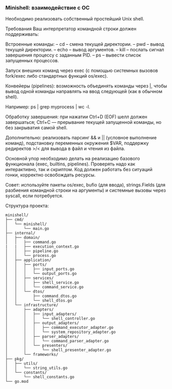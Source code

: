 ### Minishell: взаимодействие с ОС
Необходимо реализовать собственный простейший Unix shell.

Требования
Ваш интерпретатор командной строки должен поддерживать:

Встроенные команды:
– cd <path> – смена текущей директории.
– pwd – вывод текущей директории.
– echo <args> – вывод аргументов.
– kill <pid> – послать сигнал завершения процессу с заданным PID.
– ps – вывести список запущенных процессов.

Запуск внешних команд через exec (с помощью системных вызовов fork/exec либо стандартных функций os/exec).

Конвейеры (pipelines): возможность объединять команды через |, чтобы вывод одной команды направлять на ввод следующей (как в обычном shell).

Например: ps | grep myprocess | wc -l.

Обработку завершения: при нажатии Ctrl+D (EOF) шелл должен завершаться; Ctrl+C — прерывание текущей запущенной команды, но без закрыватия самой shell.

Дополнительно: реализовать парсинг && и || (условное выполнение команд), подстановку переменных окружения $VAR, поддержку редиректов >/< для вывода в файл и чтения из файла.

Основной упор необходимо делать на реализацию базового функционала (exec, builtins, pipelines). Проверять надо как интерактивно, так и скриптом. Код должен работать без ситуаций гонки, корректно освобождать ресурсы. 

Совет: используйте пакеты os/exec, bufio (для ввода), strings.Fields (для разбиения командной строки на аргументы) и системные вызовы через syscall, если потребуется.

Структура проекта:
```
minishell/
├── cmd/
│   └── minishell/
│       └── main.go
├── internal/
│   ├── domain/
│   │   ├── command.go
|   |   ├── execution_context.go
│   │   ├── pipeline.go
│   │   └── process.go
│   ├── application/
│   │   ├── ports/
│   │   │   ├── input_ports.go
│   │   │   └── output_ports.go
│   │   ├── services/
│   │   │   ├── shell_service.go
│   │   │   └── command_service.go
│   │   └── dtos/
│   │       ├── command_dtos.go
│   │       └── shell_dtos.go
│   └── infrastructure/
│       ├── adapters/
│       │   ├── input_adapters/
│       │   │   └── shell_controller.go
│       │   ├── output_adapters/
│       │   │   ├── command_executor_adapter.go
│       │   │   └── system_repository_adapter.go
│       │   ├── parser_adapters/
│       │   │   └── command_parser_adapter.go
│       │   └── presenters/
│       │       └── shell_presenter_adapter.go
│       └── frameworks/
├── pkg/
│   ├── utils/
│   │   └── string_utils.go
│   └── constants/
│       └── shell_constants.go
└── go.mod
```